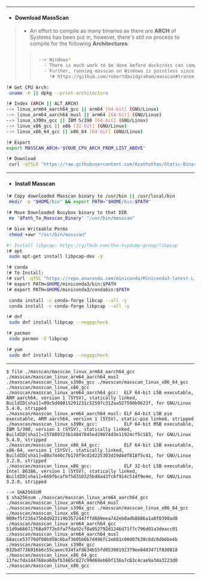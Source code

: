 
---
- #### Download MassScan
> - An effort to compile as many binaries as there are **ARCH** of Systems has been put in, however, there's still no process to compile for the following **Architectures**
> > ```bash
> > 
> >  --> Windows*
> >    - There is much work to be done before dockcross can compile for Windows
> >    - Further, running masscan on Windows is pointless since requests are capped at 300,000 packets/second
> >      !# https://github.com/robertdavidgraham/masscan#transmit-rate-important 
> > 
> > ```
```bash
!# Get CPU Arch:
 uname -m || dpkg --print-architecture

!# Index (ARCH || ALT_ARCH) 
--> linux_arm64_aarch64_gcc || arm64 [64-bit] (GNU/Linux)
--> linux_arm64_aarch64_musl || arm64 [64-bit] (GNU/Linux)
--> linux_s390x_gcc || IBM S/390 [64-bit] (GNU/Linux)
--> linux_x86_gcc || x86 [32-bit] (GNU/Linux)
--> linux_x86_64_gcc || x86_64 [64-bit] (GNU/Linux)

!# Export
export MASSCAN_ARCH="$YOUR_CPU_ARCH_FROM_LIST_ABOVE"

!# Download
 curl -qfSLO "https://raw.githubusercontent.com/Azathothas/Static-Binaries/main/masscan/masscan_$MASSCAN_ARCH"
```
---
- #### Install Masscan
```bash
!# Copy downloaded Masscan binary to /usr/bin || /usr/local/bin
 mkdir -p "$HOME/bin" && export PATH="$HOME/bin:$PATH"

!# Move Downloaded Busybox binary to that DIR
 mv "$Path_To_Masscan_Binary" "/usr/bin/masscan"

!# Give Writeable Perms
 chmod +xwr "/usr/bin/masscan"

#! Install libpcap: https://github.com/the-tcpdump-group/libpcap
!# apt
 sudo apt-get install libpcap-dev -y

!# conda
!# To Install:
!# curl -qfSL "https://repo.anaconda.com/miniconda/Miniconda3-latest-Linux-x86_64.sh" -o /tmp/install_conda.sh && chmod +xwr "/tmp/install_conda.sh" && /tmp/install_conda.sh -b
!# export PATH=$HOME/miniconda3/bin:$PATH
!# export PATH=$HOME/miniconda3/condabin:$PATH

 conda install -c conda-forge libcap --all -y
 conda install -c conda-forge libpcap --all -y

!# dnf
 sudo dnf install libpcap --nogpgcheck

!# pacman
 sudo pacman -S libpcap

!# yum
 sudo dnf install libpcap --nogpgcheck
```

---
```console
$ file ./masscan/masscan_linux_arm64_aarch64_gcc ./masscan/masscan_linux_arm64_aarch64_musl ./masscan/masscan_linux_s390x_gcc ./masscan/masscan_linux_x86_64_gcc ./masscan/masscan_linux_x86_gcc
./masscan/masscan_linux_arm64_aarch64_gcc:  ELF 64-bit LSB executable, ARM aarch64, version 1 (SYSV), statically linked, BuildID[sha1]=09c5d98015291231c52597c312aa527590b9623f, for GNU/Linux 5.4.0, stripped
./masscan/masscan_linux_arm64_aarch64_musl: ELF 64-bit LSB pie executable, ARM aarch64, version 1 (SYSV), static-pie linked, stripped
./masscan/masscan_linux_s390x_gcc:          ELF 64-bit MSB executable, IBM S/390, version 1 (SYSV), statically linked, BuildID[sha1]=157889323b14847045ed29074d3e11924cf5c183, for GNU/Linux 5.4.0, stripped
./masscan/masscan_linux_x86_64_gcc:         ELF 64-bit LSB executable, x86-64, version 1 (SYSV), statically linked, BuildID[sha1]=80a7440c7b178f9cd2d225303d19d4df818f5c41, for GNU/Linux 3.2.0, stripped
./masscan/masscan_linux_x86_gcc:            ELF 32-bit LSB executable, Intel 80386, version 1 (SYSV), statically linked, BuildID[sha1]=669fbcafbf5d310325b48a43fc6f914c51df9e4e, for GNU/Linux 3.2.0, stripped

--> SHA256SUM
$ sha256sum ./masscan/masscan_linux_arm64_aarch64_gcc ./masscan/masscan_linux_arm64_aarch64_musl ./masscan/masscan_linux_s390x_gcc ./masscan/masscan_linux_x86_64_gcc ./masscan/masscan_linux_x86_gcc
009ef5f236a75b8d923119b3572447ffd689eea742eb0adb0886a1a8f0398ad8  ./masscan/masscan_linux_arm64_aarch64_gcc
51d9a66671768a9772e5fa7fda92cf8a952792d1246d71f7c796d01a3deacc01  ./masscan/masscan_linux_arm64_aarch64_musl
68acce53779df00b958c6baf360566b7d496fc2e681c00d07639c6dc6db6be4b  ./masscan/masscan_linux_s390x_gcc
032bd7736016b6c55caeec934faf8634b55fd05398192379ee0403471f830818  ./masscan/masscan_linux_x86_64_gcc
11fecfda144768ea6dafb3465c827c99d68eb60f136a7c83c4cae9a34a3223d0  ./masscan/masscan_linux_x86_gcc
```


---
